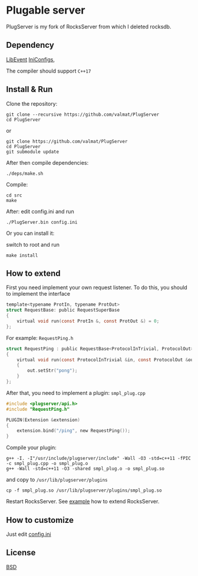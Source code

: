 # Plugable server


PlugServer is my fork of RocksServer from which I deleted rocksdb.

## Dependency
[LibEvent](http://libevent.org/)
[IniConfigs](https://github.com/valmat/IniConfigs/),

The compiler should support `C++17`

## Install & Run

Clone the repository:
```
git clone --recursive https://github.com/valmat/PlugServer
cd PlugServer
```
or
```
git clone https://github.com/valmat/PlugServer
cd PlugServer
git submodule update
```
After then compile dependencies:
```
./deps/make.sh
```

Compile:
```
cd src
make
```

After:
edit config.ini and run

```
./PlugServer.bin config.ini
```

Or you can install it:

switch to root and run
```
make install
```

## How to extend
First you need implement your own request listener.
To do this, you should to implement the interface
```c
template<typename ProtIn, typename ProtOut>
struct RequestBase: public RequestSuperBase
{
    virtual void run(const ProtIn &, const ProtOut &) = 0;
};
```

For example:
`RequestPing.h`
```c
struct RequestPing : public RequestBase<ProtocolInTrivial, ProtocolOut>
{
    virtual void run(const ProtocolInTrivial &in, const ProtocolOut &out) override
    {
        out.setStr("pong");
    }
};
```
After that, you need to implement a plugin:
`smpl_plug.cpp`
```c
#include <plugserver/api.h>
#include "RequestPing.h"

PLUGIN(Extension &extension)
{
    extension.bind("/ping", new RequestPing());
}
```
Compile your plugin:
```
g++ -I. -I"/usr/include/plugserver/include" -Wall -O3 -std=c++11 -fPIC -c smpl_plug.cpp -o smpl_plug.o
g++ -Wall -std=c++11 -O3 -shared smpl_plug.o -o smpl_plug.so
```
and copy to `/usr/lib/plugserver/plugins`
```
cp -f smpl_plug.so /usr/lib/plugserver/plugins/smpl_plug.so
```
Restart RocksServer.
See [example](https://github.com/valmat/RocksServer/tree/master/extension_example) how to extend RocksServer.

## How to customize
Just edit [config.ini](https://github.com/valmat/RocksServer/blob/master/src/config.ini)

## License
[BSD](LICENSE)

